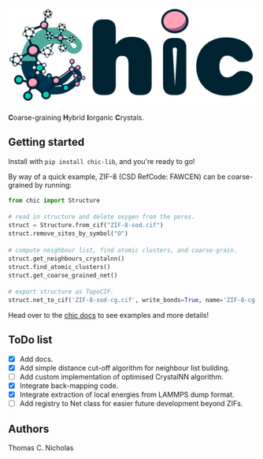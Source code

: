 ![CHIC logo](/docs/source/logo.svg)

**C**oarse-graining **H**ybrid **I**organic **C**rystals.

## Getting started

Install with `pip install chic-lib`, and you're ready to go!

By way of a quick example, ZIF-8 (CSD RefCode: FAWCEN) can be coarse-grained
by running:

```python
from chic import Structure

# read in structure and delete oxygen from the pores.
struct = Structure.from_cif("ZIF-8-sod.cif")
struct.remove_sites_by_symbol("O")

# compute neighbour list, find atomic clusters, and coarse-grain. 
struct.get_neighbours_crystalnn()
struct.find_atomic_clusters()
struct.get_coarse_grained_net()

# export structure as TopoCIF.
struct.net_to_cif('ZIF-8-sod-cg.cif', write_bonds=True, name='ZIF-8-cg')
```

Head over to the [chic docs](https://tcnicholas.github.io/chic/) to see examples
and more details!

## ToDo list

- [x] Add docs.
- [x] Add simple distance cut-off algorithm for neighbour list building.
- [ ] Add custom implementation of optimised CrystalNN algorithm.
- [x] Integrate back-mapping code.
- [x] Integrate extraction of local energies from LAMMPS dump format.
- [ ] Add registry to Net class for easier future development beyond ZIFs.

## Authors

Thomas C. Nicholas
